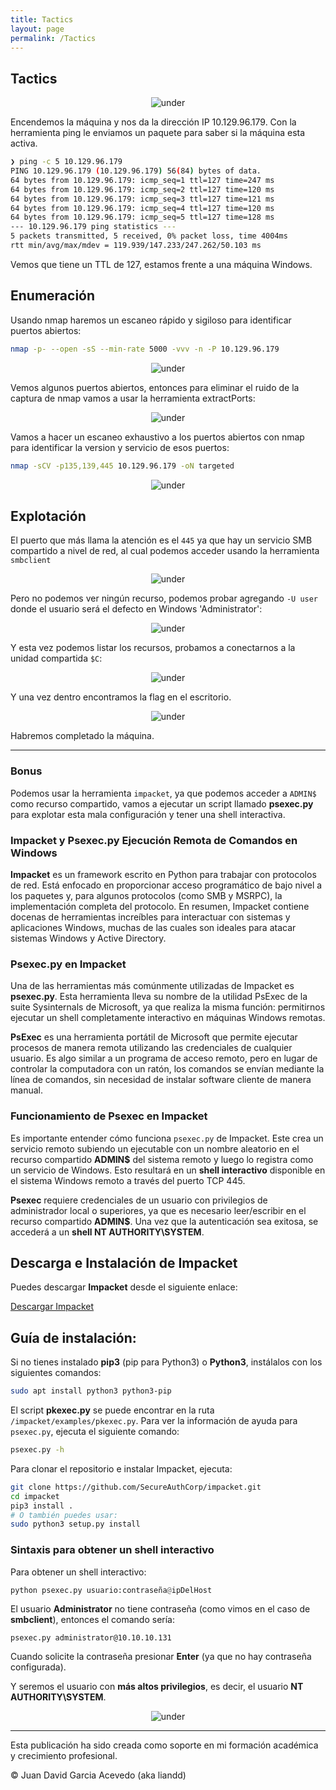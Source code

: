 ```yaml
---
title: Tactics
layout: page
permalink: /Tactics
---
```


<h2 class="titulo-principal">Tactics</h2>
<div id="imgs" style="text-align: center;">
  <img src="/assets/images/StartingPoint/VIP/Tactics/tactics.png" alt="under" oncontextmenu="return false;">
</div>


Encendemos la máquina y nos da la dirección IP 10.129.96.179. Con la herramienta ping le enviamos un paquete para saber si la máquina esta activa.

```bash
❯ ping -c 5 10.129.96.179
PING 10.129.96.179 (10.129.96.179) 56(84) bytes of data.
64 bytes from 10.129.96.179: icmp_seq=1 ttl=127 time=247 ms
64 bytes from 10.129.96.179: icmp_seq=2 ttl=127 time=120 ms
64 bytes from 10.129.96.179: icmp_seq=3 ttl=127 time=121 ms
64 bytes from 10.129.96.179: icmp_seq=4 ttl=127 time=120 ms
64 bytes from 10.129.96.179: icmp_seq=5 ttl=127 time=128 ms
--- 10.129.96.179 ping statistics ---
5 packets transmitted, 5 received, 0% packet loss, time 4004ms
rtt min/avg/max/mdev = 119.939/147.233/247.262/50.103 ms
```

Vemos que tiene un TTL de 127, estamos frente a una máquina Windows.

<h2 class="titulo-principal">Enumeración</h2>

Usando nmap haremos un escaneo rápido y sigiloso para identificar puertos abiertos:

```bash
nmap -p- --open -sS --min-rate 5000 -vvv -n -P 10.129.96.179
```
<div style="text-align: center;">
  <img src="/assets/images/StartingPoint/VIP/Tactics/nmap.png" alt="under" oncontextmenu="return false;">
</div>


Vemos algunos puertos abiertos, entonces para eliminar el ruido de la captura de nmap vamos a usar la herramienta extractPorts:
<div style="text-align: center;">
  <img src="/assets/images/StartingPoint/VIP/Tactics/extractPorts.png" alt="under" oncontextmenu="return false;">
</div>


Vamos a hacer un escaneo exhaustivo a los puertos abiertos con nmap para identificar la version y servicio de esos puertos:

```bash
nmap -sCV -p135,139,445 10.129.96.179 -oN targeted
```
<div style="text-align: center;">
  <img src="/assets/images/StartingPoint/VIP/Tactics/nmap2.png" alt="under" oncontextmenu="return false;">
</div>


<h2 class="titulo-principal">Explotación</h2>

El puerto que más llama la atención es el `445` ya que hay un servicio SMB compartido a nivel de red, al cual podemos acceder usando la herramienta `smbclient`
<div style="text-align: center;">
  <img src="/assets/images/StartingPoint/VIP/Tactics/smb.png" alt="under" oncontextmenu="return false;">
</div>


Pero no podemos ver ningún recurso, podemos probar agregando `-U user` donde el usuario será el defecto en Windows 'Administrator':
<div style="text-align: center;">
  <img src="/assets/images/StartingPoint/VIP/Tactics/smb2.png" alt="under" oncontextmenu="return false;">
</div>


Y esta vez podemos listar los recursos, probamos a conectarnos a la unidad compartida `$C`:
<div style="text-align: center;">
  <img src="/assets/images/StartingPoint/VIP/Tactics/smb3.png" alt="under" oncontextmenu="return false;">
</div>



Y una vez dentro encontramos la flag en el escritorio.
<div style="text-align: center;">
  <img src="/assets/images/StartingPoint/VIP/Tactics/flag.png" alt="under" oncontextmenu="return false;">
</div>


Habremos completado la máquina.

<hr />
<h3 class="titulo-secundario">Bonus</h3>

Podemos usar la herramienta `impacket`, ya que podemos acceder a `ADMIN$` como recurso compartido, vamos a ejecutar un script llamado **psexec.py** para explotar esta mala configuración y tener una shell interactiva. 

<h3 class="titulo-secundario">Impacket y Psexec.py Ejecución Remota de Comandos en Windows</h3>

**Impacket** es un framework escrito en Python para trabajar con protocolos de red. Está enfocado en proporcionar acceso programático de bajo nivel a los paquetes y, para algunos protocolos (como SMB y MSRPC), la implementación completa del protocolo. En resumen, Impacket contiene docenas de herramientas increíbles para interactuar con sistemas y aplicaciones Windows, muchas de las cuales son ideales para atacar sistemas Windows y Active Directory.

<h3 class="titulo-principal">Psexec.py en Impacket</h3>

Una de las herramientas más comúnmente utilizadas de Impacket es **psexec.py**. Esta herramienta lleva su nombre de la utilidad PsExec de la suite Sysinternals de Microsoft, ya que realiza la misma función: permitirnos ejecutar un shell completamente interactivo en máquinas Windows remotas.

**PsExec** es una herramienta portátil de Microsoft que permite ejecutar procesos de manera remota utilizando las credenciales de cualquier usuario. Es algo similar a un programa de acceso remoto, pero en lugar de controlar la computadora con un ratón, los comandos se envían mediante la línea de comandos, sin necesidad de instalar software cliente de manera manual.

<h3 class="titulo-principal">Funcionamiento de Psexec en Impacket</h3>

Es importante entender cómo funciona `psexec.py` de Impacket. Este crea un servicio remoto subiendo un ejecutable con un nombre aleatorio en el recurso compartido **ADMIN$** del sistema remoto y luego lo registra como un servicio de Windows. Esto resultará en un **shell interactivo** disponible en el sistema Windows remoto a través del puerto TCP 445.

**Psexec** requiere credenciales de un usuario con privilegios de administrador local o superiores, ya que es necesario leer/escribir en el recurso compartido **ADMIN$**. Una vez que la autenticación sea exitosa, se accederá a un **shell NT AUTHORITY\SYSTEM**.

<h2 class="titulo-secundario">Descarga e Instalación de Impacket</h2>

Puedes descargar **Impacket** desde el siguiente enlace:

[Descargar Impacket](https://github.com/SecureAuthCorp/impacket)

<h2 id="subtitulo-importante">Guía de instalación:</h2>

Si no tienes instalado **pip3** (pip para Python3) o **Python3**, instálalos con los siguientes comandos:

```bash
sudo apt install python3 python3-pip
```

El script **pkexec.py** se puede encontrar en la ruta `/impacket/examples/pkexec.py`. Para ver la información de ayuda para `psexec.py`, ejecuta el siguiente comando:

```bash
psexec.py -h
```

Para clonar el repositorio e instalar Impacket, ejecuta:

```bash
git clone https://github.com/SecureAuthCorp/impacket.git
cd impacket
pip3 install .
# O también puedes usar:
sudo python3 setup.py install
```

### Sintaxis para obtener un shell interactivo

Para obtener un shell interactivo:

```python
python psexec.py usuario:contraseña@ipDelHost
```

El usuario **Administrator** no tiene contraseña (como vimos en el caso de **smbclient**), entonces el comando sería:

```
psexec.py administrator@10.10.10.131
```

Cuando solicite la contraseña presionar **Enter** (ya que no hay contraseña configurada).

Y seremos el usuario con **más altos privilegios**, es decir, el usuario **NT AUTHORITY\SYSTEM**.

<div style="text-align: center;">
  <img src="/assets/images/StartingPoint/VIP/Tactics/pwn.png" alt="under" oncontextmenu="return false;">
</div>

---

Esta publicación ha sido creada como soporte en mi formación académica y crecimiento profesional.

© Juan David Garcia Acevedo (aka liandd)
